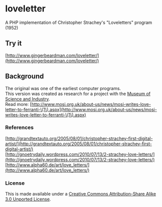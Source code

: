 # loveletter

A PHP implementation of Christopher Strachey's "Loveletters" program (1952)

## Try it

[http://www.gingerbeardman.com/loveletter/](http://www.gingerbeardman.com/loveletter/)

## Background

The original was one of the earliest computer programs.  
This version was created as research for a project with the [Museum of Science and Industry](http://www.mosi.org.uk).  
Read more: [http://www.mosi.org.uk/about-us/news/mosi-writes-love-letter-to-ferranti-\(1\).aspx](http://www.mosi.org.uk/about-us/news/mosi-writes-love-letter-to-ferranti-\(1\).aspx)  

### References

[http://grandtextauto.org/2005/08/01/christopher-strachey-first-digital-artist/](http://grandtextauto.org/2005/08/01/christopher-strachey-first-digital-artist/)  
[http://gnoetrydaily.wordpress.com/2010/07/13/2-strachey-love-letters/](http://gnoetrydaily.wordpress.com/2010/07/13/2-strachey-love-letters/)  
[http://www.alpha60.de/art/love_letters/](http://www.alpha60.de/art/love_letters/)  

### License
This is made available under a [Creative Commons Attribution-Share Alike 3.0 Unported License](http://creativecommons.org/licenses/by-sa/3.0).